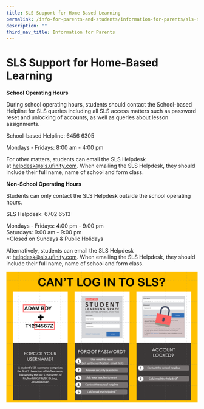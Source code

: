 ```yaml
---
title: SLS Support for Home Based Learning
permalink: /info-for-parents-and-students/information-for-parents/sls-support-for-home-based-learning/
description: ""
third_nav_title: Information for Parents
---
```

# **SLS Support for Home-Based Learning**

**School Operating Hours**

During school operating hours, students should contact the School-based Helpline for SLS queries including all SLS access matters such as password reset and unlocking of accounts, as well as queries about lesson assignments.

School-based Helpline: 6456 6305

Mondays - Fridays: 8:00 am - 4:00 pm

For other matters, students can email the SLS Helpdesk at [helpdesk@sls.ufinity.com](mailto:helpdesk@sls.ufinity.com). When emailing the SLS Helpdesk, they should include their full name, name of school and form class.

**Non-School Operating Hours**

Students can only contact the SLS Helpdesk outside the school operating hours.

SLS Helpdesk: 6702 6513

Mondays - Fridays: 4:00 pm - 9:00 pm   
Saturdays: 9:00 am - 9:00 pm   
\*Closed on Sundays & Public Holidays

Alternatively, students can email the SLS Helpdesk at [helpdesk@sls.ufinity.com](mailto:helpdesk@sls.ufinity.com). When emailing the SLS Helpdesk, they should include their full name, name of school and form class.

![](/images/QQQ.png)